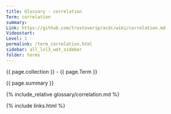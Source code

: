 ```yaml
---
title: Glossary - correlation
Term: correlation
summary: 
Link: https://github.com/trustoverip/acdc/wiki/correlation.md
Videostart: 
Level: 1
permalink: /term_correlation.html
sidebar: all_lvl3_wot_sidebar
folder: terms
---
```


{{ page.collection }} - {{ page.Term }}

   {{ page.summary }}

{% include_relative glossary/correlation.md %}

 {% include links.html %} 
